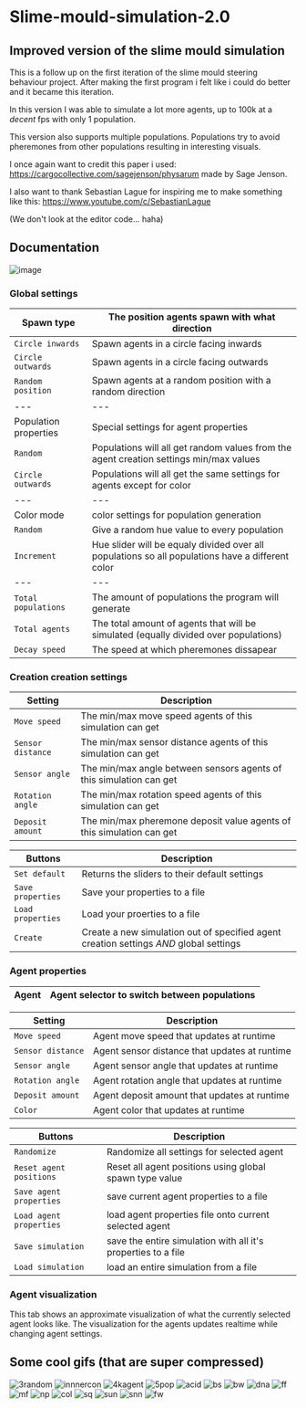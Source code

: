 # Slime-mould-simulation-2.0
## Improved version of the slime mould simulation

This is a follow up on the first iteration of the slime mould steering behaviour project.
After making the first program i felt like i could do better and it became this iteration.

In this version I was able to simulate a lot more agents, up to 100k at a *decent* fps with only 1 population.

This version also supports multiple populations. Populations try to avoid pheremones from other populations resulting in interesting visuals.

I once again want to credit this paper i used:
https://cargocollective.com/sagejenson/physarum made by Sage Jenson.

I also want to thank Sebastian Lague for inspiring me to make something like this:
https://www.youtube.com/c/SebastianLague

(We don't look at the editor code... haha)

## Documentation
![image](https://user-images.githubusercontent.com/59364952/193634714-655d5465-cd24-43af-b129-abf971fcc5e0.png)

### Global settings
| Spawn type | The position agents spawn with what direction |
| --- | --- |
| `Circle inwards` | Spawn agents in a circle facing inwards |
| `Circle outwards` | Spawn agents in a circle facing outwards |
| `Random position` | Spawn agents at a random position with a random direction |
| --- | --- |
| Population properties | Special settings for agent properties |
| `Random` | Populations will all get random values from the agent creation settings min/max values |
| `Circle outwards` | Populations will all get the same settings for agents except for color |
| --- | --- |
| Color mode | color settings for population generation |
| `Random` | Give a random hue value to every population |
| `Increment` | Hue slider will be equaly divided over all populations so all populations have a different color |
| --- | --- |
| `Total populations` | The amount of populations the program will generate |
| `Total agents` | The total amount of agents that will be simulated (equally divided over populations) |
| `Decay speed` | The speed at which pheremones dissapear |

### Creation creation settings
| Setting | Description |
| --- | --- |
| `Move speed` | The min/max move speed agents of this simulation can get |
| `Sensor distance` | The min/max sensor distance agents of this simulation can get |
| `Sensor angle` | The min/max angle between sensors agents of this simulation can get |
| `Rotation angle` | The min/max rotation speed agents of this simulation can get |
| `Deposit amount` | The min/max pheremone deposit value agents of this simulation can get |

| Buttons | Description |
| --- | --- |
| `Set default` | Returns the sliders to their default settings |
| `Save properties` | Save your properties to a file |
| `Load properties` | Load your proerties to a file |
| `Create` | Create a new simulation out of specified agent creation settings *AND* global settings |

### Agent properties
| Agent | Agent selector to switch between populations |
| --- | --- |

| Setting | Description |
| --- | --- |
| `Move speed` | Agent move speed that updates at runtime |
| `Sensor distance` | Agent sensor distance that updates at runtime |
| `Sensor angle` | Agent sensor angle that updates at runtime |
| `Rotation angle` | Agent rotation angle that updates at runtime |
| `Deposit amount` | Agent deposit amount that updates at runtime |
| `Color` | Agent color that updates at runtime |

| Buttons | Description |
| --- | --- |
| `Randomize` | Randomize all settings for selected agent |
| `Reset agent positions` | Reset all agent positions using global spawn type value |
| `Save agent properties` | save current agent properties to a file |
| `Load agent properties` | load agent properties file onto current selected agent |
| `Save simulation` | save the entire simulation with all it's properties to a file |
| `Load simulation` | load an entire simulation from a file |

### Agent visualization
This tab shows an approximate visualization of what the currently selected agent looks like.
The visualization for the agents updates realtime while changing agent settings.

## Some cool gifs (that are super compressed)
![3random](https://user-images.githubusercontent.com/59364952/193641467-20e164e7-0fdb-427e-81b6-1ff8ce0e347a.gif)
![innnercon](https://user-images.githubusercontent.com/59364952/193641648-6158f93b-87cd-4807-a358-23116b5d62b3.gif)
![4kagent](https://user-images.githubusercontent.com/59364952/193642021-fc57f8ed-d444-40e2-8c96-0e9492366962.gif)
![5pop](https://user-images.githubusercontent.com/59364952/193642040-21324f6a-d8ed-4ada-8959-912835a5d895.gif)
![acid](https://user-images.githubusercontent.com/59364952/193642149-0c2afd54-3f1f-4e62-bd61-990a78563233.gif)
![bs](https://user-images.githubusercontent.com/59364952/193642283-a3ccae29-0ab1-4e09-bc82-be2f05384df7.gif)
![bw](https://user-images.githubusercontent.com/59364952/193642574-1a574b35-1acb-4258-b0bf-60334882e82f.gif)
![dna](https://user-images.githubusercontent.com/59364952/193642745-addec19a-6355-4c96-a24a-0cb5738f942f.gif)
![ff](https://user-images.githubusercontent.com/59364952/193643074-4ef57c1b-5907-4c05-9bfa-ec88419a0ee8.gif)
![mf](https://user-images.githubusercontent.com/59364952/193643190-80780b3c-736f-4047-bb9b-e7379aeb1719.gif)
![np](https://user-images.githubusercontent.com/59364952/193643543-337998bc-2411-44fb-b33b-845d395fb919.gif)
![col](https://user-images.githubusercontent.com/59364952/193643805-51f6f665-d7f9-4286-94a0-5b967a21b729.gif)
![sq](https://user-images.githubusercontent.com/59364952/193643913-d1dded38-3b52-4f8b-a9e1-ed2a5a88f1e1.gif)
![sun](https://user-images.githubusercontent.com/59364952/193644020-533e6782-3456-4187-9a7b-736217573995.gif)
![snn](https://user-images.githubusercontent.com/59364952/193644148-faf6ff30-a29c-4a4d-a8d9-16943eb541cb.gif)
![fw](https://user-images.githubusercontent.com/59364952/193644254-d753bc24-1a23-4971-8279-78556628c222.gif)

